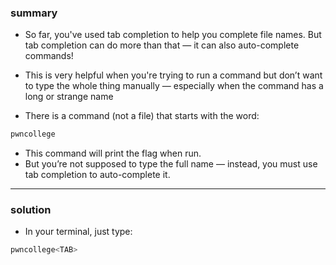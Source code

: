 ### summary 
- So far, you've used tab completion to help you complete file names. But tab completion can do more than that — it can also auto-complete commands!

- This is very helpful when you're trying to run a command but don’t want to type the whole thing manually — especially when the command has a long or strange name
- There is a command (not a file) that starts with the word:
```bash
pwncollege 
```
- This command will print the flag when run.
- But you’re not supposed to type the full name — instead, you must use tab completion to auto-complete it.
__________
### solution 
- In your terminal, just type:
```bash
pwncollege<TAB>
```
